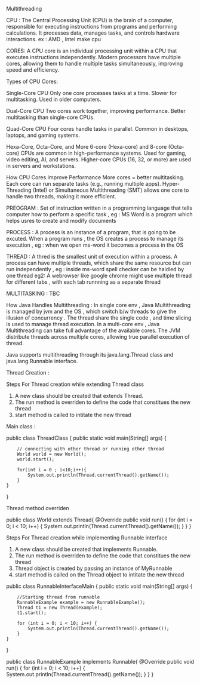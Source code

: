 Multithreading

CPU : The Central Processing Unit (CPU) is the brain of a computer, responsible for executing instructions from programs and performing calculations. It processes data, manages tasks, and controls hardware interactions. ex : AMD , Intel make cpu

CORES: A CPU core is an individual processing unit within a CPU that executes instructions independently. Modern processors have multiple cores, allowing them to handle multiple tasks simultaneously, improving speed and efficiency.

Types of CPU Cores: 

Single-Core CPU
  Only one core processes tasks at a time.
  Slower for multitasking.
  Used in older computers.

Dual-Core CPU
  Two cores work together, improving performance.
  Better multitasking than single-core CPUs.

Quad-Core CPU
  Four cores handle tasks in parallel.
  Common in desktops, laptops, and gaming systems.

Hexa-Core, Octa-Core, and More
  6-core (Hexa-core) and 8-core (Octa-core) CPUs are common in high-performance systems.
  Used for gaming, video editing, AI, and servers.
  Higher-core CPUs (16, 32, or more) are used in servers and workstations.

How CPU Cores Improve Performance
  More cores = better multitasking.
  Each core can run separate tasks (e.g., running multiple apps).
  Hyper-Threading (Intel) or Simultaneous Multithreading (SMT) allows one core to handle two threads, making it more efficient.

PREOGRAM : Set of instruction written in a programming language that tells computer how to perform a specific task , eg : MS Word is a program which helps usres to create and modify documents

PROCESS : A process is an instance of a program, that is going to be excuted. When a program runs , the OS creates a process to manage its execution , eg : when we open ms-word it becomes a  process in the OS 

THREAD : A thred is the smallest unit of execution within a process. A process can have multiple threads, which share the same resource but can run independently , eg : inside ms-word spell checker can be haldled by one thread 
        eg2: A webrowser like google chrome might use multiple thread for different tabs , with each tab runnning as a separate thread

MULTITASKING :  TBC 


How Java Handles Multithreading : 
In single core env , Java Multithreading is managed by jvm and the OS , which switch b/w threads to give the illusion of concurrency . The thread share the single code , and time slicing is used to manage thread execution.
In a multi-core env , Java Multithreading can take full advantage of the available cores. The JVM distribute threads across multiple cores, allowing true parallel execution of thread.

Java supports multithreading through its java.lang.Thread class and java.lang.Runnable interface.

Thread Creation : 

Steps For Thread creation while extending Thread class
1) A new class should be created that extends Thread.
2) The run method is overriden to define the code that constitues the new thread
3) start method is called to intitate the new thread

Main class : 

public class ThreadClass {
    public static void main(String[] args) {

        // connecting with other thread or running other thread
        World world = new World();
        world.start();

        for(int i = 0 ; i<10;i++){
            System.out.println(Thread.currentThread().getName());
        }
    }
}

Thread method overriden

public class World extends Thread{
    @Override
    public void run() {
        for (int i = 0; i < 10; i++) {
            System.out.println(Thread.currentThread().getName());
        }
    }
}

Steps For Thread creation while implementing Runnable interface

1) A new class should be created that implements Runnable.
2) The run method is overriden to define the code that constitues the new thread
3) Thread object is created by passing an instance of MyRunnable
4) start method is called on the Thread object to intitate the new thread


public class RunnableInterfaceMain {
    public static void main(String[] args) {

        //Starting thread from runnable
        RunnableExample example = new RunnableExample();
        Thread t1 = new Thread(example);
        t1.start();

        for (int i = 0; i < 10; i++) {
            System.out.println(Thread.currentThread().getName());
        }
    }
}

public class RunnableExample implements Runnable{
    @Override
    public void run() {
        for (int i = 0; i < 10; i++) {
            System.out.println(Thread.currentThread().getName());
        }
    }
}





